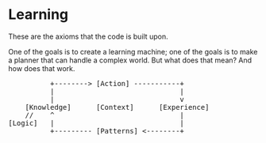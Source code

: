 Learning
========

These are the axioms that the code is built upon.

One of the goals is to create a learning machine; one of the goals is to make a planner that can handle a complex world.
But what does that mean? And how does that work.

<!-- TODO make a graphic instead of 'pre' text -->
<pre>
          +--------> [Action] -----------+
          |                              |
          |                              v
    [Knowledge]      [Context]      [Experience]
    //    ^                              |
[Logic]   |                              |
          +--------- [Patterns] <--------+
</pre>

<!-- TODO finish explanation of each part (see: notes/The Five Elements) -->
